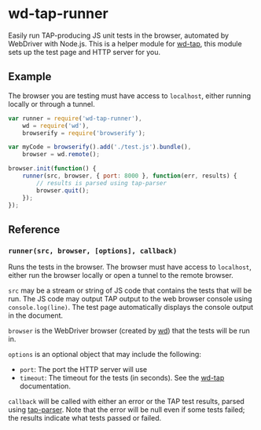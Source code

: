 # wd-tap-runner

Easily run TAP-producing JS unit tests in the browser, automated by WebDriver
with Node.js. This is a helper module for
[wd-tap](https://npmjs.org/package/wd-tap), this module sets up the test page
and HTTP server for you.

## Example

The browser you are testing must have access to `localhost`, either running
locally or through a tunnel.

```js
var runner = require('wd-tap-runner'),
    wd = require('wd'),
    browserify = require('browserify');

var myCode = browserify().add('./test.js').bundle(),
    browser = wd.remote();

browser.init(function() {
    runner(src, browser, { port: 8000 }, function(err, results) {
        // results is parsed using tap-parser
        browser.quit();
    });
});
```

## Reference

### `runner(src, browser, [options], callback)`

Runs the tests in the browser. The browser must have access to `localhost`,
either run the browser locally or open a tunnel to the remote browser.

`src` may be a stream or string of JS code that contains the tests that will
be run. The JS code may output TAP output to the web browser console using
`console.log(line)`. The test page automatically displays the console output in
the document.

`browser` is the WebDriver browser (created by
[wd](https://npmjs.org/package/wd)) that the tests will be run in.

`options` is an optional object that may include the following:

 * `port`: The port the HTTP server will use
 * `timeout`: The timeout for the tests (in seconds). See the
   [wd-tap](https://github.com/conradz/wd-tap) documentation.

`callback` will be called with either an error or the TAP test results, parsed
using [tap-parser](https://npmjs.org/package/tap-parser). Note that the error
will be null even if some tests failed; the results indicate what tests passed
or failed.